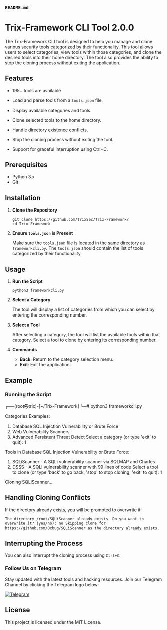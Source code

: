 ### `README.md`

# Trix-Framework CLI Tool 2.0.0

The Trix-Framework CLI tool is designed to help you manage and clone various security tools categorized by their functionality. This tool allows users to select categories, view tools within those categories, and clone the desired tools into their home directory. The tool also provides the ability to stop the cloning process without exiting the application.

## Features

- 195+ tools are available 

- Load and parse tools from a `tools.json` file.
- Display available categories and tools.
- Clone selected tools to the home directory.
- Handle directory existence conflicts.
- Stop the cloning process without exiting the tool.
- Support for graceful interruption using Ctrl+C.

## Prerequisites

- Python 3.x
- Git

## Installation

1. **Clone the Repository**

    ```
    git clone https://github.com/TrixSec/Trix-Framework/
    cd Trix-Framework
    ```

2. **Ensure `tools.json` is Present**

    Make sure the `tools.json` file is located in the same directory as `frameworkcli.py`. The `tools.json` should contain the list of tools categorized by their functionality.

## Usage

1. **Run the Script**

    ```
    python3 frameworkcli.py
    ```

2. **Select a Category**

    The tool will display a list of categories from which you can select by entering the corresponding number.

3. **Select a Tool**

    After selecting a category, the tool will list the available tools within that category. Select a tool to clone by entering its corresponding number.

4. **Commands**

    - **Back**: Return to the category selection menu.
    - **Exit**: Exit the application.

## Example

### Running the Script


┌──(root㉿trix)-[~/Trix-Framework]
└─# python3 frameworkcli.py

Categories Examples:
1. Database SQL Injection Vulnerability or Brute Force
2. Web Vulnerability Scanners
3. Advanced Persistent Threat Detect
Select a category (or type 'exit' to quit): 1

Tools in Database SQL Injection Vulnerability or Brute Force:
1. SQLiScanner - A SQLi vulnerability scanner via SQLMAP and Charles
2. DSSS - A SQLi vulnerability scanner with 99 lines of code
Select a tool to clone (or type 'back' to go back, 'stop' to stop cloning, 'exit' to quit): 1

Cloning SQLiScanner...

## Handling Cloning Conflicts

If the directory already exists, you will be prompted to overwrite it:

`
The directory /root/SQLiScanner already exists. Do you want to overwrite it? (yes/no): no
Skipping clone for https://github.com/0xbug/SQLiScanner as the directory already exists.
`

## Interrupting the Process

You can also interrupt the cloning process using `Ctrl+C`:


### Follow Us on Telegram

Stay updated with the latest tools and hacking resources. Join our Telegram Channel by clicking the Telegram logo below:

[![Telegram](https://upload.wikimedia.org/wikipedia/commons/thumb/8/82/Telegram_logo.svg/240px-Telegram_logo.svg.png)](https://t.me/Trixsec)

## License

This project is licensed under the MIT License.



